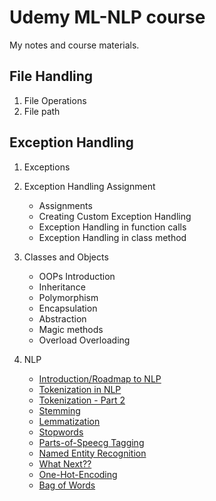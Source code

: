 # Udemy ML-NLP course

My notes and course materials.

## File Handling
1. File Operations
2. File path

## Exception Handling
1. Exceptions
2. Exception Handling Assignment
    - Assignments
    - Creating Custom Exception Handling
    - Exception Handling in function calls
    - Exception Handling in class method

3. Classes and Objects
    - OOPs Introduction
    - Inheritance
    - Polymorphism
    - Encapsulation
    - Abstraction
    - Magic methods
    - Overload Overloading

10. NLP
    - [Introduction/Roadmap to NLP](https://github.com/jeswingeorge/ML-course-notes-2024/blob/main/10-MLForNLP/1.Introduction.md)
    - [Tokenization in NLP](https://github.com/jeswingeorge/ML-course-notes-2024/blob/main/10-MLForNLP/2.Tokenization.md)
    - [Tokenization - Part 2](https://github.com/jeswingeorge/ML-course-notes-2024/blob/main/10-MLForNLP/3.Tokenization-Example-Using-NLTK.ipynb)
    - [Stemming](https://github.com/jeswingeorge/ML-course-notes-2024/blob/main/10-MLForNLP/4.Stemming-Its-Types-Text-Preprocessing.ipynb)
    - [Lemmatization](https://github.com/jeswingeorge/ML-course-notes-2024/blob/main/10-MLForNLP/5.Lemmatization-Text-Preprocessing.ipynb)
    - [Stopwords](https://github.com/jeswingeorge/ML-course-notes-2024/blob/main/10-MLForNLP/6.Text-Preprocessing-Stopwords-With-NLTK.ipynb)
    - [Parts-of-Speecg Tagging](https://github.com/jeswingeorge/ML-course-notes-2024/blob/main/10-MLForNLP/7.PartsOfSpeechTagging.ipynb)
    - [Named Entity Recognition](https://github.com/jeswingeorge/ML-course-notes-2024/blob/main/10-MLForNLP/8.NamedEntityRecognition.ipynb)
    - [What Next??](https://github.com/jeswingeorge/ML-course-notes-2024/blob/main/10-MLForNLP/9.what_next.md)
    - [One-Hot-Encoding](https://github.com/jeswingeorge/ML-course-notes-2024/blob/main/10-MLForNLP/10.One-Hot-Encoding.md)
    - [Bag of Words](https://github.com/jeswingeorge/ML-course-notes-2024/blob/main/10-MLForNLP/11.Bag-of-words.md)